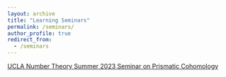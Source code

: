 ```yaml
---
layout: archive
title: "Learning Seminars"
permalink: /seminars/
author_profile: true
redirect_from:
  - /seminars
---
```


[UCLA Number Theory Summer 2023 Seminar on Prismatic Cohomology](/prismatic/)
